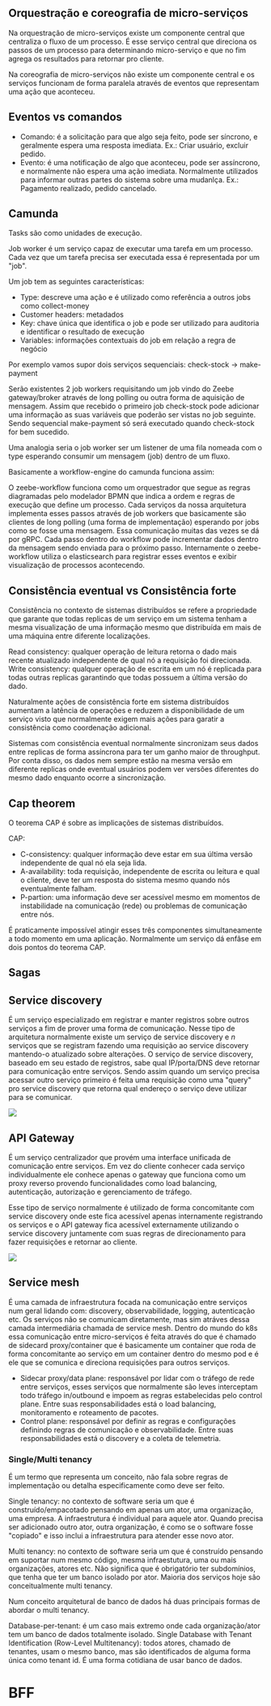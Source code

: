 ## Orquestração e coreografia de micro-serviços

Na orquestração de micro-serviços existe um componente central que centraliza o fluxo de um processo. É esse serviço central que direciona os passos de um processo para determinando micro-serviço e que no fim agrega os resultados para retornar pro cliente.

Na coreografia de micro-serviços não existe um componente central e os serviços funcionam de forma paralela através de eventos que representam uma ação que aconteceu. 

## Eventos vs comandos

- Comando: é a solicitação para que algo seja feito, pode ser síncrono, e geralmente espera uma resposta imediata. Ex.: Criar usuário, excluir pedido.
- Evento: é uma notificação de algo que aconteceu, pode ser assíncrono, e normalmente não espera uma ação imediata. Normalmente utilizados para informar outras partes do sistema sobre uma mudanlça. Ex.: Pagamento realizado, pedido cancelado.

## Camunda 

Tasks são como unidades de execução. 

Job worker é um serviço capaz de executar uma tarefa em um processo. Cada vez que um tarefa precisa ser executada essa é representada por um "job".

Um job tem as seguintes características: 

- Type: descreve uma ação e é utilizado como referência a outros jobs como collect-money
- Customer headers: metadados
- Key: chave única que identifica o job e pode ser utilizado para auditoria e identificar o resultado de execução
- Variables: informações contextuais do job em relação a regra de negócio

Por exemplo vamos supor dois serviços sequenciais: check-stock -> make-payment

Serão existentes 2 job workers requisitando um job vindo do Zeebe gateway/broker através de long polling ou outra forma de aquisição de mensagem. Assim que recebido o primeiro job check-stock pode adicionar uma informação as suas variáveis que poderão ser vistas no job seguinte. Sendo sequencial make-payment só será executado quando check-stock for bem sucedido.

Uma analogia seria o job worker ser um listener de uma fila nomeada com o type esperando consumir um mensagem (job) dentro de um fluxo.

Basicamente a workflow-engine do camunda funciona assim: 

O zeebe-workflow funciona como um orquestrador que segue as regras diagramadas pelo modelador BPMN que indica a ordem e regras de execução que define um processo. Cada serviços da nossa arquitetura implementa esses passos através de job workers que basicamente são clientes de long polling (uma forma de implementação) esperando por jobs como se fosse uma mensagem. Essa comunicação muitas das vezes se dá por gRPC. Cada passo dentro do workflow pode incrementar dados dentro da mensagem sendo enviada para o próximo passo. Internamente o zeebe-workflow utiliza o elasticsearch para registrar esses eventos e exibir visualização de processos acontecendo. 

## Consistência eventual vs Consistência forte

Consistência no contexto de sistemas distribuídos se refere a propriedade que garante que todas replicas de um serviço em um sistema tenham a mesma visualização de uma informação mesmo que distribuída em mais de uma máquina entre diferente localizações.

Read consistency: qualquer operação de leitura retorna o dado mais recente atualizado independente de qual nó a requisição foi direcionada.
Write consistency: qualquer operação de escrita em um nó é replicada para todas outras replicas garantindo que todas possuem a última versão do dado.

Naturalmente ações de consistência forte em sistema distribuídos aumentam a latência de operações e reduzem a disponibilidade de um serviço visto que normalmente exigem mais ações para garatir a consistência como coordenação adicional.

Sistemas com consistência eventual normalmente sincronizam seus dados entre replicas de forma assíncrona para ter um ganho maior de throughput. Por conta disso, os dados nem sempre estão na mesma versão em diferente replicas onde eventual usuários podem ver versões diferentes do mesmo dado enquanto ocorre a sincronização.  

## Cap theorem

O teorema CAP é sobre as implicações de sistemas distribuídos. 

CAP:

- C-consistency: qualquer informação deve estar em sua última versão independente de qual nó ela seja lida.
- A-availability: toda requisição, independente de escrita ou leitura e qual o cliente, deve ter um resposta do sistema mesmo quando nós eventualmente falham.
- P-partion: uma informação deve ser acessível mesmo em momentos de instabilidade na comunicação (rede) ou problemas de comunicação entre nós.

É praticamente impossível atingir esses três componentes simultaneamente a todo momento em uma aplicação. Normalmente um serviço dá enfâse em dois pontos do teorema CAP.

## Sagas

## Service discovery

É um serviço especializado em registrar e manter registros sobre outros serviços a fim de prover uma forma de comunicação. Nesse tipo de arquitetura normalmente existe um serviço de service discovery e *n* serviços que se registram fazendo uma requisição ao service discovery mantendo-o atualizado sobre alterações. O serviço de service discovery, baseado em seu estado de registros, sabe qual IP/porta/DNS deve retornar para comunicação entre serviços. Sendo assim quando um serviço precisa acessar outro serviço primeiro é feita uma requisição como uma "query" pro service discovery que retorna qual endereço o serviço deve utilizar para se comunicar.

<img src="../assets/service_discovery.png">

## API Gateway

É um serviço centralizador que provém uma interface unificada de comunicação entre serviços. Em vez do cliente conhecer cada serviço individualmente ele conhece apenas o gateway que funciona como um proxy reverso provendo funcionalidades como load balancing, autenticação, autorização e gerenciamento de tráfego. 

Esse tipo de serviço normalmente é utilizado de forma concomitante com service discovery onde este fica acessível apenas internamente registrando os serviços e o API gateway fica acessível externamente utilizando o service discovery juntamente com suas regras de direcionamento para fazer requisições e retornar ao cliente.

<img src="../assets/discovery-gateway.jpg">

## Service mesh

É uma camada de infraestrutura focada na comunicação entre serviços num geral lidando com: discovery, observabilidade, logging, autenticação etc. Os serviços não se comunicam diretamente, mas sim atráves dessa camada intermediária chamada de service mesh. Dentro do mundo do k8s essa comunicação entre micro-serviços é feita através do que é chamado de sidecard proxy/container que é basicamente um container que roda de forma concomitante ao serviço em um container dentro do mesmo pod e é ele que se comunica e direciona requisições para outros serviços.

- Sidecar proxy/data plane: responsável por lidar com o tráfego de rede entre serviços, esses serviços que normalmente são leves interceptam todo tráfego in/outbound e impoem as regras estabelecidas pelo control plane. Entre suas responsabilidades está o load balancing, monitoramento e roteamento de pacotes.
- Control plane: responsável por definir as regras e configurações definindo regras de comunicação e observabilidade. Entre suas responsabilidades está o discovery e a coleta de telemetria.

### Single/Multi tenancy

É um termo que representa um conceito, não fala sobre regras de implementação ou detalha especificamente como deve ser feito. 

Single tenancy: no contexto de software seria um que é construído/empacotado pensando em apenas um ator, uma organização, uma empresa. A infraestrutura é individual para aquele ator. Quando precisa ser adicionado outro ator, outra organização, é como se o software fosse "copiado" e isso inclui a infraestrutura para atender esse novo ator.

Multi tenancy: no contexto de software seria um que é construído pensando em suportar num mesmo código, mesma infraestutura, uma ou mais organizações, atores etc. Não significa que é obrigatório ter subdomínios, que tenha que ter um banco isolado por ator. Maioria dos serviços hoje são conceitualmente multi tenancy. 

Num conceito arquitetural de banco de dados há duas principais formas de abordar o multi tenancy.

Database-per-tenant: é um caso mais extremo onde cada organização/ator tem um banco de dados totalmente isolado.
Single Database with Tenant Identification (Row-Level Multitenancy): todos atores, chamado de tenantes, usam o mesmo banco, mas são identificados de alguma forma única como tenant id. É uma forma cotidiana de usar banco de dados.

# BFF